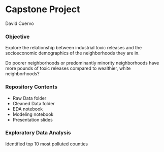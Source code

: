 # Capstone Project
David Cuervo

### Objective
Explore the relationship between industrial toxic releases and the socioeconomic demographics of the neighborhoods they are in.

Do poorer neighborhoods or predominantly minority neighborhoods have more pounds of toxic releases compared to wealthier, white neighborhoods?

### Repository Contents
- Raw Data folder
- Cleaned Data folder
- EDA notebook
- Modeling notebook
- Presentation slides

### Exploratory Data Analysis
Identified top 10 most polluted counties

